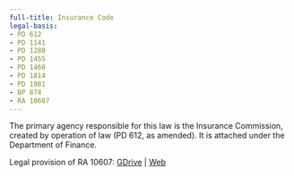 ```yaml
---
full-title: Insurance Code
legal-basis:
- PD 612
- PD 1141
- PD 1280
- PD 1455
- PD 1460
- PD 1814
- PD 1981
- BP 874
- RA 10607
---
```


The primary agency responsible for this law is the Insurance Commission, created by operation of law (PD 612, as amended). It is attached under the Department of Finance.

Legal provision of RA 10607: [GDrive](https://drive.google.com/file/d/1VDaF7RAV8B-BS0oE2EEz6MO2-gVBEYkz/view?usp=sharing) | [Web](https://www.insurance.gov.ph/amended-insurance-code-r-a-10607/)

